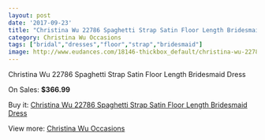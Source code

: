 ```yaml
---
layout: post
date: '2017-09-23'
title: "Christina Wu 22786 Spaghetti Strap Satin Floor Length Bridesmaid Dress"
category: Christina Wu Occasions
tags: ["bridal","dresses","floor","strap","bridesmaid"]
image: http://www.eudances.com/18146-thickbox_default/christina-wu-22786-spaghetti-strap-satin-floor-length-bridesmaid-dress.jpg
---
```

Christina Wu 22786 Spaghetti Strap Satin Floor Length Bridesmaid Dress

On Sales: **$366.99**
<a href="https://www.eudances.com/en/christina-wu-occasions/5290-christina-wu-22786-spaghetti-strap-satin-floor-length-bridesmaid-dress.html"><amp-img layout="responsive" width="600" height="600" src="//www.eudances.com/18146-thickbox_default/christina-wu-22786-spaghetti-strap-satin-floor-length-bridesmaid-dress.jpg" alt="Christina Wu 22786 Spaghetti Strap Satin Floor Length Bridesmaid Dress 0" /></a>
<a href="https://www.eudances.com/en/christina-wu-occasions/5290-christina-wu-22786-spaghetti-strap-satin-floor-length-bridesmaid-dress.html"><amp-img layout="responsive" width="600" height="600" src="//www.eudances.com/18147-thickbox_default/christina-wu-22786-spaghetti-strap-satin-floor-length-bridesmaid-dress.jpg" alt="Christina Wu 22786 Spaghetti Strap Satin Floor Length Bridesmaid Dress 1" /></a>

Buy it: [Christina Wu 22786 Spaghetti Strap Satin Floor Length Bridesmaid Dress](https://www.eudances.com/en/christina-wu-occasions/5290-christina-wu-22786-spaghetti-strap-satin-floor-length-bridesmaid-dress.html "Christina Wu 22786 Spaghetti Strap Satin Floor Length Bridesmaid Dress")

View more: [Christina Wu Occasions](https://www.eudances.com/en/59-christina-wu-occasions "Christina Wu Occasions")